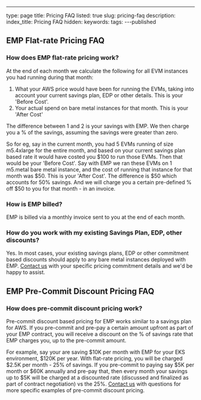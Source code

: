 ---
type: page
title: Pricing FAQ
listed: true
slug: pricing-faq
description: 
index_title: Pricing FAQ
hidden: 
keywords: 
tags: 
---published

## EMP Flat-rate Pricing FAQ

### How does EMP flat-rate pricing work?

At the end of each month we calculate the following for all EVM instances you had running during that month:

1. What your AWS price would have been for running the EVMs, taking into account your current savings plan, EDP or other details. This is your 'Before Cost'.
2. Your actual spend on bare metal instances for that month. This is your 'After Cost'

The difference between 1 and 2 is your savings with EMP. We then charge you a % of the savings, assuming the savings were greater than zero. 

So for eg, say in the current month, you had 5 EVMs running of size m5.4xlarge for the entire month, and based on your current savings plan based rate it would have costed you $100 to run those EVMs. Then that would be your 'Before Cost'. Say with EMP we ran these EVMs on 1 m5.metal bare metal instance, and the cost of running that instance for that month was $50. This is your 'After Cost'. The difference is $50 which accounts for 50% savings. And we will charge you a certain pre-defined % off $50 to you for that month - in an invoice.

### How is EMP billed?

EMP is billed via a monthly invoice sent to you at the end of each month. 

### How do you work with my existing Savings Plan, EDP, other discounts?

Yes. In most cases, your existing savings plans, EDP or other commitment based discounts should apply to any bare metal instances deployed with EMP. [Contact us](/emp/Support) with your specific pricing commitment details and we'd be happy to assist.

## EMP Pre-Commit Discount Pricing FAQ

### How does pre-commit discount pricing work? 

Pre-commit discount based pricing for EMP works similar to a savings plan for AWS. If you pre-commit and pre-pay a certain amount upfront as part of your EMP contract, you will receive a discount on the % of savings rate that EMP charges you, up to the pre-commit amount. 

For example, say your are saving $10K per month with EMP for your EKS environment, $120K per year. With flat-rate pricing, you will be charged $2.5K per month - 25% of savings. If you pre-commit to paying say $5K per month or $60K annually and pre-pay that, then every month your savings up to $5K will be charged at a discounted rate (discussed and finalized as part of contract negotiation) vs the 25%. [Contact us](/emp/Support) with questions for more specific examples of pre-commit discount pricing.

